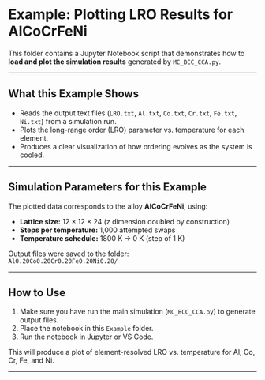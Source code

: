 # Example: Plotting LRO Results for AlCoCrFeNi

This folder contains a Jupyter Notebook script that demonstrates how to **load and plot the simulation results** generated by `MC_BCC_CCA.py`.

---

## What this Example Shows

- Reads the output text files (`LRO.txt`, `Al.txt`, `Co.txt`, `Cr.txt`, `Fe.txt`, `Ni.txt`) from a simulation run.  
- Plots the long-range order (LRO) parameter vs. temperature for each element.  
- Produces a clear visualization of how ordering evolves as the system is cooled.

---

## Simulation Parameters for this Example

The plotted data corresponds to the alloy **AlCoCrFeNi**, using:

- **Lattice size:** 12 × 12 × 24 (z dimension doubled by construction)  
- **Steps per temperature:** 1,000 attempted swaps  
- **Temperature schedule:** 1800 K → 0 K (step of 1 K)  

Output files were saved to the folder:  
`Al0.20Co0.20Cr0.20Fe0.20Ni0.20/`

---

## How to Use

1. Make sure you have run the main simulation (`MC_BCC_CCA.py`) to generate output files.  
2. Place the notebook in this `Example` folder.  
3. Run the notebook in Jupyter or VS Code.  

This will produce a plot of element-resolved LRO vs. temperature for Al, Co, Cr, Fe, and Ni.

---

